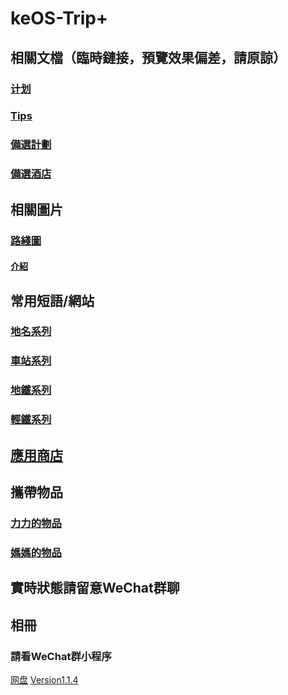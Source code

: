 # keOS-Trip+
## 相關文檔（臨時鏈接，預覽效果偏差，請原諒）
### [计划](./plan/choose "詳細的旅行計劃")
### [Tips](./tips "一些tips，例如港鐵特惠站")
### [備選計劃](./plan/spare-plan)
### [備選酒店](./plan/spare-hotel)
## 相關圖片
### [路綫圖](./mtrroutemap "港鐵路綫圖")
#### [介紹](./pic)
## 常用短語/網站
### [地名系列](./words#地名系列 "地名系列")
### [車站系列](./words#車站系列 "車站系列")
### [地鐵系列](./words#地鐵系列 "地鐵系列")
### [輕鐵系列](./words#輕鐵系列 "輕鐵系列")
## [應用商店](./app)
## 攜帶物品
### [力力的物品](./things#力力的物品)
### [媽媽的物品](./things#媽媽的物品)
## 實時狀態請留意WeChat群聊
## 相冊
### 請看WeChat群小程序
[网盘](https://cloud.keliyan.top)
[Version1.1.4](./log)
